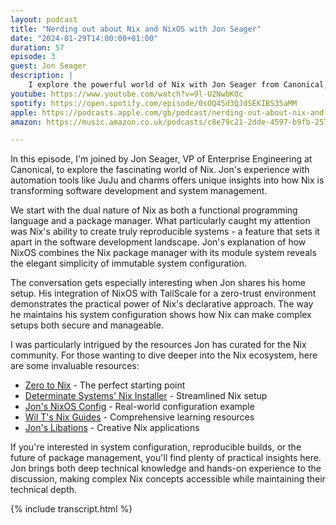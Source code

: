 ```yaml
---
layout: podcast
title: "Nerding out about Nix and NixOS with Jon Seager"
date: "2024-01-29T14:00:00+01:00"
duration: 57
episode: 3
guest: Jon Seager
description: |
    I explore the powerful world of Nix with Jon Seager from Canonical, diving into how this functional programming language and package manager is revolutionizing system reproducibility. From practical applications to advanced configurations, we unpack what makes Nix a game-changer for modern development.
youtube: https://www.youtube.com/watch?v=9l-U2NwbKOc
spotify: https://open.spotify.com/episode/0sOQ45d3QJdSEKIBS35aMM
apple: https://podcasts.apple.com/gb/podcast/nerding-out-about-nix-and-nixos-with-jon-seager-canonical/id1722663295?i=1000639811116
amazon: https://music.amazon.co.uk/podcasts/c8e79c21-2dde-4597-b9fb-257ecbc2bf29/episodes/8915c35d-0db9-4420-a655-7feb1b18929d/nerding-out-with-viktor-nerding-out-about-nix-and-nixos-with-jon-seager-canonical

---
```


In this episode, I'm joined by Jon Seager, VP of Enterprise Engineering at Canonical, to explore the fascinating world of Nix. Jon's experience with automation tools like JuJu and charms offers unique insights into how Nix is transforming software development and system management.

We start with the dual nature of Nix as both a functional programming language and a package manager. What particularly caught my attention was Nix's ability to create truly reproducible systems - a feature that sets it apart in the software development landscape. Jon's explanation of how NixOS combines the Nix package manager with its module system reveals the elegant simplicity of immutable system configuration.

The conversation gets especially interesting when Jon shares his home setup. His integration of NixOS with TailScale for a zero-trust environment demonstrates the practical power of Nix's declarative approach. The way he maintains his system configuration shows how Nix can make complex setups both secure and manageable.

I was particularly intrigued by the resources Jon has curated for the Nix community. For those wanting to dive deeper into the Nix ecosystem, here are some invaluable resources:

* [Zero to Nix](https://zero-to-nix.com/) - The perfect starting point
* [Determinate Systems' Nix Installer](https://github.com/DeterminateSystems/nix-installer) - Streamlined Nix setup
* [Jon's NixOS Config](https://github.com/jnsgruk/nixos-config) - Real-world configuration example
* [Wil T's Nix Guides](https://nixos.wiki/wiki/Wil_T_Nix_Guides) - Comprehensive learning resources
* [Jon's Libations](https://github.com/jnsgruk/libations) - Creative Nix applications

If you're interested in system configuration, reproducible builds, or the future of package management, you'll find plenty of practical insights here. Jon brings both deep technical knowledge and hands-on experience to the discussion, making complex Nix concepts accessible while maintaining their technical depth.

{% include transcript.html %}
